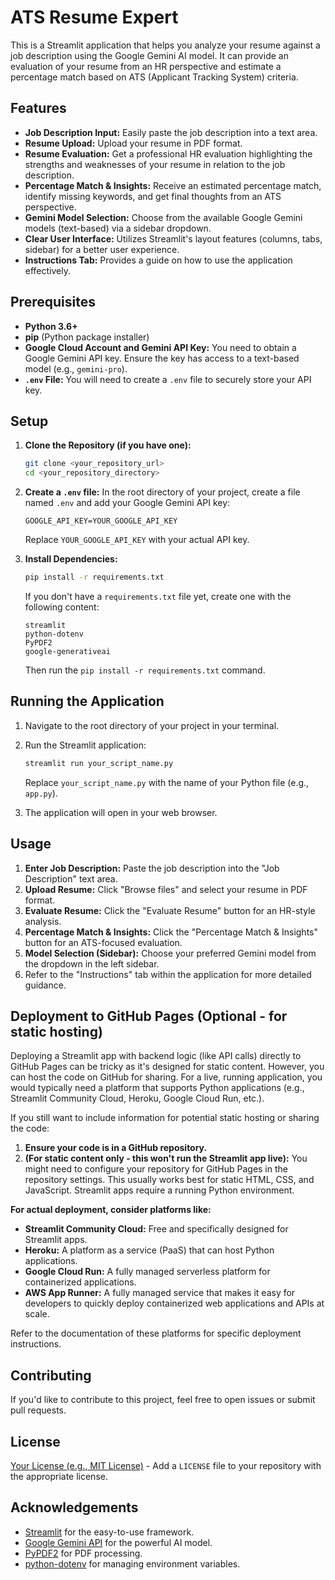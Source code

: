 # ATS Resume Expert

This is a Streamlit application that helps you analyze your resume against a job description using the Google Gemini AI model. It can provide an evaluation of your resume from an HR perspective and estimate a percentage match based on ATS (Applicant Tracking System) criteria.

## Features

* **Job Description Input:** Easily paste the job description into a text area.
* **Resume Upload:** Upload your resume in PDF format.
* **Resume Evaluation:** Get a professional HR evaluation highlighting the strengths and weaknesses of your resume in relation to the job description.
* **Percentage Match & Insights:** Receive an estimated percentage match, identify missing keywords, and get final thoughts from an ATS perspective.
* **Gemini Model Selection:** Choose from the available Google Gemini models (text-based) via a sidebar dropdown.
* **Clear User Interface:** Utilizes Streamlit's layout features (columns, tabs, sidebar) for a better user experience.
* **Instructions Tab:** Provides a guide on how to use the application effectively.

## Prerequisites

* **Python 3.6+**
* **pip** (Python package installer)
* **Google Cloud Account and Gemini API Key:** You need to obtain a Google Gemini API key. Ensure the key has access to a text-based model (e.g., `gemini-pro`).
* **`.env` File:** You will need to create a `.env` file to securely store your API key.

## Setup

1.  **Clone the Repository (if you have one):**
    ```bash
    git clone <your_repository_url>
    cd <your_repository_directory>
    ```

2.  **Create a `.env` file:**
    In the root directory of your project, create a file named `.env` and add your Google Gemini API key:
    ```
    GOOGLE_API_KEY=YOUR_GOOGLE_API_KEY
    ```
    Replace `YOUR_GOOGLE_API_KEY` with your actual API key.

3.  **Install Dependencies:**
    ```bash
    pip install -r requirements.txt
    ```
    If you don't have a `requirements.txt` file yet, create one with the following content:
    ```
    streamlit
    python-dotenv
    PyPDF2
    google-generativeai
    ```
    Then run the `pip install -r requirements.txt` command.

## Running the Application

1.  Navigate to the root directory of your project in your terminal.
2.  Run the Streamlit application:
    ```bash
    streamlit run your_script_name.py
    ```
    Replace `your_script_name.py` with the name of your Python file (e.g., `app.py`).

3.  The application will open in your web browser.

## Usage

1.  **Enter Job Description:** Paste the job description into the "Job Description" text area.
2.  **Upload Resume:** Click "Browse files" and select your resume in PDF format.
3.  **Evaluate Resume:** Click the "Evaluate Resume" button for an HR-style analysis.
4.  **Percentage Match & Insights:** Click the "Percentage Match & Insights" button for an ATS-focused evaluation.
5.  **Model Selection (Sidebar):** Choose your preferred Gemini model from the dropdown in the left sidebar.
6.  Refer to the "Instructions" tab within the application for more detailed guidance.

## Deployment to GitHub Pages (Optional - for static hosting)

Deploying a Streamlit app with backend logic (like API calls) directly to GitHub Pages can be tricky as it's designed for static content. However, you can host the code on GitHub for sharing. For a live, running application, you would typically need a platform that supports Python applications (e.g., Streamlit Community Cloud, Heroku, Google Cloud Run, etc.).

If you still want to include information for potential static hosting or sharing the code:

1.  **Ensure your code is in a GitHub repository.**
2.  **(For static content only - this won't run the Streamlit app live):** You might need to configure your repository for GitHub Pages in the repository settings. This usually works best for static HTML, CSS, and JavaScript. Streamlit apps require a running Python environment.

**For actual deployment, consider platforms like:**

* **Streamlit Community Cloud:** Free and specifically designed for Streamlit apps.
* **Heroku:** A platform as a service (PaaS) that can host Python applications.
* **Google Cloud Run:** A fully managed serverless platform for containerized applications.
* **AWS App Runner:** A fully managed service that makes it easy for developers to quickly deploy containerized web applications and APIs at scale.

Refer to the documentation of these platforms for specific deployment instructions.

## Contributing

If you'd like to contribute to this project, feel free to open issues or submit pull requests.

## License

[Your License (e.g., MIT License)](LICENSE) - Add a `LICENSE` file to your repository with the appropriate license.

## Acknowledgements

* [Streamlit](https://streamlit.io/) for the easy-to-use framework.
* [Google Gemini API](https://ai.google.dev/) for the powerful AI model.
* [PyPDF2](https://pypdf2.readthedocs.io/en/stable/) for PDF processing.
* [python-dotenv](https://pypi.org/project/python-dotenv/) for managing environment variables.
